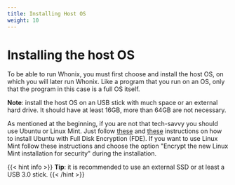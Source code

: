 ```yaml
---
title: Installing Host OS
weight: 10
---
```

# Installing the host OS

To be able to run Whonix, you must first choose and install the host OS, on which you will later run Whonix. Like a program that you run on an OS, only that the program in this case is a full OS itself.

**Note**: install the host OS on an USB stick with much space or an external hard drive. It should have at least 16GB, more than 64GB are not necessary.

As mentioned at the beginning, if you are not that tech-savvy you should use Ubuntu or Linux Mint. Just follow [these](https://ubuntu.com/tutorials/tutorial-install-ubuntu-desktop) and [these](https://www.eff.org/deeplinks/2012/11/privacy-ubuntu-1210-full-disk-encryption) instructions on how to install Ubuntu with Full Disk Encryption (FDE). If you want to use Linux Mint follow these instructions and choose the option "Encrypt the new Linux Mint installation for security" during the installation.

{{< hint info >}}
**Tip**: it is recommended to use an external SSD or at least a USB 3.0 stick.
{{< /hint >}}
